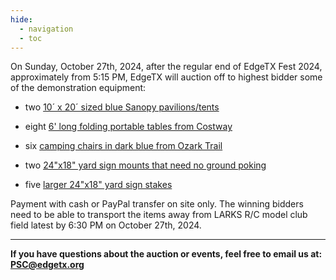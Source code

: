 ```yaml
---
hide:
  - navigation
  - toc
---
```


On Sunday, October 27th, 2024, after the regular end of EdgeTX Fest 2024, approximately from 5:15 PM, EdgeTX will auction off to highest bidder some of the demonstration equipment:

 - two [10´ x 20´ sized blue Sanopy pavilions/tents](https://www.walmart.com/ip/SANOPY-10-x-20-EZ-Pop-Up-Canopy-Tent-Party-Tent-Outdoor-Event-Instant-Tent-Gazebo-with-6-Removable-Sidewalls-and-Carry-Bag-Dark-Gray/2581958731)

 - eight [6' long folding portable tables from Costway](https://www.walmart.com/ip/Costway-6-Folding-Table-Portable-Plastic-Indoor-Outdoor-Picnic-Party-Dining-Camp-Tables/114186284?adsRedirect=true)

- six [camping chairs in dark blue from Ozark Trail](https://www.walmart.com/ip/Ozark-Trail-Adult-Basic-Quad-Folding-Camp-Chair-with-Cup-Holder-Black/223562405)

* two [24"x18" yard sign mounts that need no ground poking](https://www.amazon.com/dp/B0CM5PVLWC)

* five [larger 24"x18" yard sign stakes](https://www.amazon.com/dp/B07W7QN9FP?th=1)

Payment with cash or PayPal transfer on site only. The winning bidders need to be able to transport the items away from LARKS R/C model club field latest by 6:30 PM on October 27th, 2024.

---
       
**If you have questions about the auction or events, feel free to email us at: PSC@edgetx.org**
